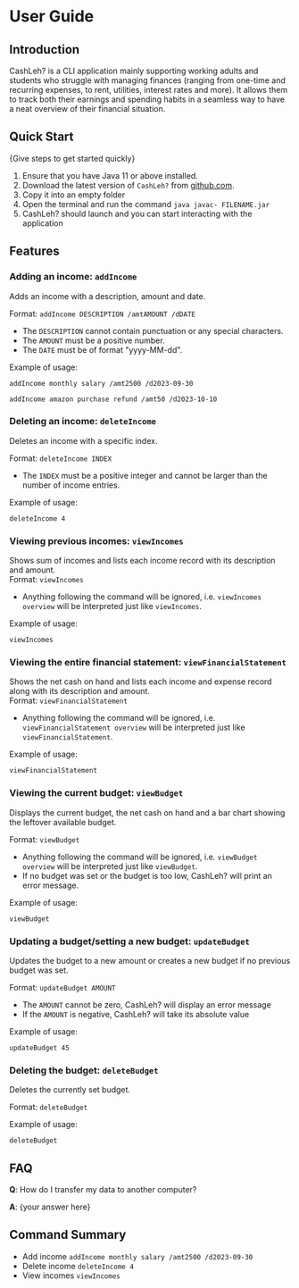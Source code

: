 # User Guide

## Introduction

CashLeh? is a CLI application mainly supporting working adults and students who struggle with managing finances
(ranging from one-time and recurring expenses, to rent, utilities, interest rates and more). It allows them to track
both their earnings and spending habits in a seamless way to have a neat overview of their financial 
situation.

## Quick Start

{Give steps to get started quickly}

1. Ensure that you have Java 11 or above installed.
2. Download the latest version of `CashLeh?` from [github.com](https://github.com/AY2324S1-CS2113-W12-2/tp/releases/).
3. Copy it into an empty folder
4. Open the terminal and run the command `java javac- FILENAME.jar`
5. CashLeh? should launch and you can start interacting with the application

## Features

### Adding an income: `addIncome`
Adds an income with a description, amount and date.

Format: `addIncome DESCRIPTION /amtAMOUNT /dDATE`

* The `DESCRIPTION` cannot contain punctuation or any special characters.
* The `AMOUNT` must be a positive number.
* The `DATE` must be of format "yyyy-MM-dd".

Example of usage: 

`addIncome monthly salary /amt2500 /d2023-09-30`

`addIncome amazon purchase refund /amt50 /d2023-10-10`

### Deleting an income: `deleteIncome`
Deletes an income with a specific index.

Format: `deleteIncome INDEX`

* The `INDEX` must be a positive integer and cannot be larger than the number of income entries.

Example of usage:

`deleteIncome 4`

### Viewing previous incomes: `viewIncomes`
Shows sum of incomes and lists each income record with its description and amount.  
Format: `viewIncomes`  
* Anything following the command will be ignored, i.e. `viewIncomes overview` will be interpreted just 
like `viewIncomes`.

Example of usage:

`viewIncomes`

### Viewing the entire financial statement: `viewFinancialStatement`
Shows the net cash on hand and lists each income and expense record along with its description and amount.  
Format: `viewFinancialStatement`
* Anything following the command will be ignored, i.e. `viewFinancialStatement overview` will be interpreted just like 
`viewFinancialStatement`.

Example of usage:

`viewFinancialStatement`

### Viewing the current budget: `viewBudget`
Displays the current budget, the net cash on hand and a bar chart showing the leftover available budget.

Format: `viewBudget`
* Anything following the command will be ignored, i.e. `viewBudget overview` will be interpreted just like `viewBudget`.
* If no budget was set or the budget is too low, CashLeh? will print an error message.

Example of usage:

`viewBudget`

### Updating a budget/setting a new budget: `updateBudget`
Updates the budget to a new amount or creates a new budget if no previous budget was set.

Format: `updateBudget AMOUNT`
* The `AMOUNT` cannot be zero, CashLeh? will display an error message
* If the `AMOUNT` is negative, CashLeh? will take its absolute value

Example of usage:

`updateBudget 45`

### Deleting the budget: `deleteBudget`
Deletes the currently set budget.

Format: `deleteBudget`

Example of usage:

`deleteBudget`

## FAQ

**Q**: How do I transfer my data to another computer? 

**A**: {your answer here}

## Command Summary

* Add income `addIncome monthly salary /amt2500 /d2023-09-30`
* Delete income `deleteIncome 4`
* View incomes `viewIncomes`
